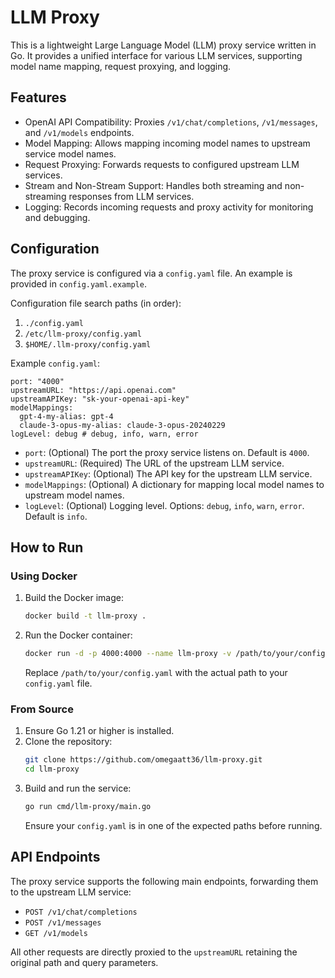 # LLM Proxy

This is a lightweight Large Language Model (LLM) proxy service written in Go. It provides a unified interface for various LLM services, supporting model name mapping, request proxying, and logging.

## Features

*   OpenAI API Compatibility: Proxies `/v1/chat/completions`, `/v1/messages`, and `/v1/models` endpoints.
*   Model Mapping: Allows mapping incoming model names to upstream service model names.
*   Request Proxying: Forwards requests to configured upstream LLM services.
*   Stream and Non-Stream Support: Handles both streaming and non-streaming responses from LLM services.
*   Logging: Records incoming requests and proxy activity for monitoring and debugging.

## Configuration

The proxy service is configured via a `config.yaml` file. An example is provided in `config.yaml.example`.

Configuration file search paths (in order):

1.  `./config.yaml`
2.  `/etc/llm-proxy/config.yaml`
3.  `$HOME/.llm-proxy/config.yaml`

Example `config.yaml`:

```llm-proxy/config.yaml.example#L1-9
port: "4000"
upstreamURL: "https://api.openai.com"
upstreamAPIKey: "sk-your-openai-api-key"
modelMappings:
  gpt-4-my-alias: gpt-4
  claude-3-opus-my-alias: claude-3-opus-20240229
logLevel: debug # debug, info, warn, error
```

*   `port`: (Optional) The port the proxy service listens on. Default is `4000`.
*   `upstreamURL`: (Required) The URL of the upstream LLM service.
*   `upstreamAPIKey`: (Optional) The API key for the upstream LLM service.
*   `modelMappings`: (Optional) A dictionary for mapping local model names to upstream model names.
*   `logLevel`: (Optional) Logging level. Options: `debug`, `info`, `warn`, `error`. Default is `info`.

## How to Run

### Using Docker

1.  Build the Docker image:
    ```bash
    docker build -t llm-proxy .
    ```
2.  Run the Docker container:
    ```bash
    docker run -d -p 4000:4000 --name llm-proxy -v /path/to/your/config.yaml:/etc/llm-proxy/config.yaml llm-proxy
    ```
    Replace `/path/to/your/config.yaml` with the actual path to your `config.yaml` file.

### From Source

1.  Ensure Go 1.21 or higher is installed.
2.  Clone the repository:
    ```bash
    git clone https://github.com/omegaatt36/llm-proxy.git
    cd llm-proxy
    ```
3.  Build and run the service:
    ```bash
    go run cmd/llm-proxy/main.go
    ```
    Ensure your `config.yaml` is in one of the expected paths before running.

## API Endpoints

The proxy service supports the following main endpoints, forwarding them to the upstream LLM service:

*   `POST /v1/chat/completions`
*   `POST /v1/messages`
*   `GET /v1/models`

All other requests are directly proxied to the `upstreamURL` retaining the original path and query parameters.